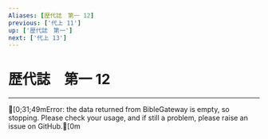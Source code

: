 ```yaml
---
Aliases: [歴代誌　第一 12]
previous: ['代上 11']
up: ['歴代誌　第一']
next: ['代上 13']
---
```

# 歴代誌　第一 12

***
[0;31;49mError: the data returned from BibleGateway is empty, so stopping. Please check your usage, and if still a problem, please raise an issue on GitHub.[0m
